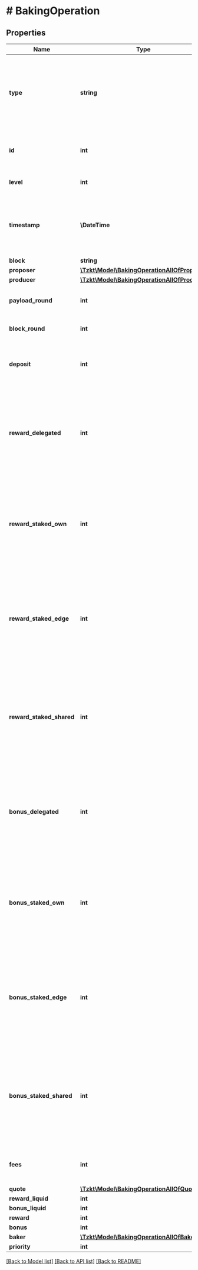 # # BakingOperation

## Properties

Name | Type | Description | Notes
------------ | ------------- | ------------- | -------------
**type** | **string** | Type of the operation, &#x60;baking&#x60; - an operation which contains brief information about a baked (produced) block (synthetic type) | [optional]
**id** | **int** | Unique ID of the operation, stored in the TzKT indexer database | [optional]
**level** | **int** | Height of the block from the genesis | [optional]
**timestamp** | **\DateTime** | Datetime at which the block is claimed to have been created (ISO 8601, e.g. &#x60;2020-02-20T02:40:57Z&#x60;) | [optional]
**block** | **string** | Block hash | [optional]
**proposer** | [**\Tzkt\Model\BakingOperationAllOfProposer**](BakingOperationAllOfProposer.md) |  | [optional]
**producer** | [**\Tzkt\Model\BakingOperationAllOfProducer**](BakingOperationAllOfProducer.md) |  | [optional]
**payload_round** | **int** | Round at which the block payload was proposed | [optional]
**block_round** | **int** | Round at which the block was produced | [optional]
**deposit** | **int** | Security deposit frozen on the baker&#39;s account for producing the block (micro tez) | [optional]
**reward_delegated** | **int** | Portion of fixed reward, corresponding to delegated stake, paid to payload proposer&#39;s liquid balance (micro tez) (it is not frozen and can be spent immediately). | [optional]
**reward_staked_own** | **int** | Portion of fixed reward, corresponding to baker&#39;s own stake, paid to payload proposer&#39;s own staked balance (micro tez) (it is frozen and belongs to the baker). | [optional]
**reward_staked_edge** | **int** | Portion of fixed reward, corresponding to baker&#39;s edge from external stake, paid to payload proposer&#39;s own staked balance (micro tez) (it is frozen and belongs to the baker). | [optional]
**reward_staked_shared** | **int** | Portion of fixed reward, corresponding to baker&#39;s external stake, paid to payload proposer&#39;s external staked balance (micro tez) (it is frozen and belongs to baker&#39;s stakers). | [optional]
**bonus_delegated** | **int** | Portion of bonus reward, corresponding to delegated stake, paid to block producer&#39;s liquid balance (micro tez) (it is not frozen and can be spent immediately). | [optional]
**bonus_staked_own** | **int** | Portion of bonus reward, corresponding to baker&#39;s own stake, paid to block producer&#39;s own staked balance (micro tez) (it is frozen and belongs to the baker). | [optional]
**bonus_staked_edge** | **int** | Portion of bonus reward, corresponding to baker&#39;s edge from external stake, paid to block producer&#39;s own staked balance (micro tez) (it is frozen and belongs to the baker). | [optional]
**bonus_staked_shared** | **int** | Portion of fixed reward, corresponding to baker&#39;s external stake, paid to block producer&#39;s external staked balance (micro tez) (it is frozen and belongs to baker&#39;s stakers). | [optional]
**fees** | **int** | Total fee gathered from operations, included into the block | [optional]
**quote** | [**\Tzkt\Model\BakingOperationAllOfQuote**](BakingOperationAllOfQuote.md) |  | [optional]
**reward_liquid** | **int** | [DEPRECATED] | [optional]
**bonus_liquid** | **int** | [DEPRECATED] | [optional]
**reward** | **int** | [DEPRECATED] | [optional]
**bonus** | **int** | [DEPRECATED] | [optional]
**baker** | [**\Tzkt\Model\BakingOperationAllOfBaker**](BakingOperationAllOfBaker.md) |  | [optional]
**priority** | **int** | [DEPRECATED] | [optional]

[[Back to Model list]](../../README.md#models) [[Back to API list]](../../README.md#endpoints) [[Back to README]](../../README.md)
